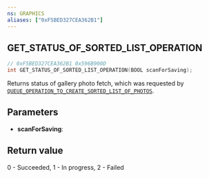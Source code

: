 ```yaml
---
ns: GRAPHICS
aliases: ["0xF5BED327CEA362B1"]
---
```

## GET_STATUS_OF_SORTED_LIST_OPERATION

```c
// 0xF5BED327CEA362B1 0x596B900D
int GET_STATUS_OF_SORTED_LIST_OPERATION(BOOL scanForSaving);
```

Returns status of gallery photo fetch, which was requested by [`QUEUE_OPERATION_TO_CREATE_SORTED_LIST_OF_PHOTOS`](#_0x2A893980E96B659A).

## Parameters
* **scanForSaving**: 

## Return value
0 - Succeeded, 1 - In progress, 2 - Failed
